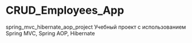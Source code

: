 # CRUD_Employees_App
spring_mvc_hibernate_aop_project
Учебный проект с использованием Spring MVC, Spring AOP, Hibernate
